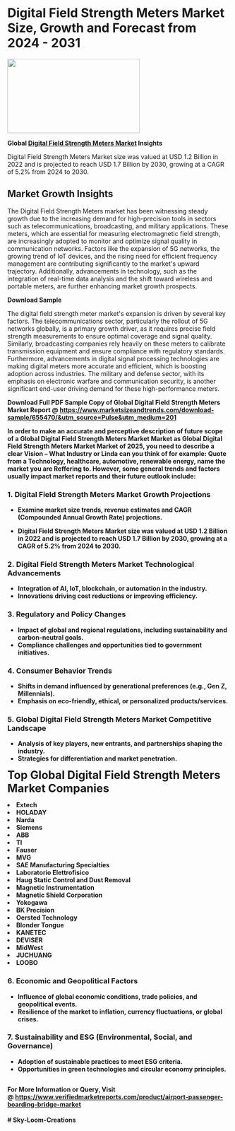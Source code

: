 <H1>Digital Field Strength Meters Market Size, Growth and Forecast from 2024 - 2031</H1><img class="aligncenter size-medium wp-image-584254" src="https://thirdeyenews.in/wp-content/uploads/2024/09/Global-Market-Research-300x168.jpeg" alt="" width="300" height="168" /><p><strong>Global&nbsp;<a href="https://www.marketsizeandtrends.com/download-sample/655470/&amp;utm_source=Pulse&amp;utm_medium=201">Digital Field Strength Meters Market</a> Insights</strong></p><p>Digital Field Strength Meters Market size was valued at USD 1.2 Billion in 2022 and is projected to reach USD 1.7 Billion by 2030, growing at a CAGR of 5.2% from 2024 to 2030.</p><p><h2>Market Growth Insights</h2> <p>The Digital Field Strength Meters market has been witnessing steady growth due to the increasing demand for high-precision tools in sectors such as telecommunications, broadcasting, and military applications. These meters, which are essential for measuring electromagnetic field strength, are increasingly adopted to monitor and optimize signal quality in communication networks. Factors like the expansion of 5G networks, the growing trend of IoT devices, and the rising need for efficient frequency management are contributing significantly to the market's upward trajectory. Additionally, advancements in technology, such as the integration of real-time data analysis and the shift toward wireless and portable meters, are further enhancing market growth prospects.</p> <p><strong>Download Sample</strong></p> <p>The digital field strength meter market's expansion is driven by several key factors. The telecommunications sector, particularly the rollout of 5G networks globally, is a primary growth driver, as it requires precise field strength measurements to ensure optimal coverage and signal quality. Similarly, broadcasting companies rely heavily on these meters to calibrate transmission equipment and ensure compliance with regulatory standards. Furthermore, advancements in digital signal processing technologies are making digital meters more accurate and efficient, which is boosting adoption across industries. The military and defense sector, with its emphasis on electronic warfare and communication security, is another significant end-user driving demand for these high-performance meters.</p> <p><strong></p><p><span class=""><strong>Download Full PDF Sample Copy of Global Digital Field Strength Meters Market Report</strong> @ <a href="https://www.marketsizeandtrends.com/download-sample/655470/&amp;utm_source=Pulse&amp;utm_medium=201" target="_blank">https://www.marketsizeandtrends.com/download-sample/655470/&amp;utm_source=Pulse&amp;utm_medium=201</a></span></p><p>In order to make an accurate and perceptive description of future scope of a Global&nbsp;Digital Field Strength Meters Market Market as Global&nbsp;Digital Field Strength Meters Market Market of 2025, you need to describe a clear Vision &ndash; What Industry or Linda can you think of for example: Quote from a Technology, healthcare, automotive, renewable energy, name the market you are Reffering to. However, some general trends and factors usually impact market reports and their future outlook include:</p><h3>1.&nbsp;<strong>Digital Field Strength Meters Market Growth Projections</strong></h3><ul><li>Examine market size trends, revenue estimates and CAGR (Compounded Annual Growth Rate) projections.</li><li><p>Digital Field Strength Meters Market size was valued at USD 1.2 Billion in 2022 and is projected to reach USD 1.7 Billion by 2030, growing at a CAGR of 5.2% from 2024 to 2030.</p></li></ul><h3>2.&nbsp;<strong>Digital Field Strength Meters Market Technological Advancements</strong></h3><ul><li>Integration of AI, IoT, blockchain, or automation in the industry.</li><li>Innovations driving cost reductions or improving efficiency.</li></ul><h3>3.&nbsp;<strong>Regulatory and Policy Changes</strong></h3><ul><li>Impact of global and regional regulations, including sustainability and carbon-neutral goals.</li><li>Compliance challenges and opportunities tied to government initiatives.</li></ul><h3>4.&nbsp;<strong>Consumer Behavior Trends</strong></h3><ul><li>Shifts in demand influenced by generational preferences (e.g., Gen Z, Millennials).</li><li>Emphasis on eco-friendly, ethical, or personalized products/services.</li></ul><h3>5.&nbsp;<strong>Global Digital Field Strength Meters Market Competitive Landscape</strong></h3><ul><li>Analysis of key players, new entrants, and partnerships shaping the industry.</li><li>Strategies for differentiation and market penetration.</li></ul><p data-pm-slice="1 1 []"><span style="color: inherit; font-family: inherit; font-size: 25px;">Top Global Digital Field Strength Meters Market Companies</span></p><div class="" data-test-id=""><p><li>Extech</li><li> HOLADAY</li><li> Narda</li><li> Siemens</li><li> ABB</li><li> TI</li><li> Fauser</li><li> MVG</li><li> SAE Manufacturing Specialties</li><li> Laboratorio Elettrofisico</li><li> Haug Static Control and Dust Removal</li><li> Magnetic Instrumentation</li><li> Magnetic Shield Corporation</li><li> Yokogawa</li><li> BK Precision</li><li> Oersted Technology</li><li> Blonder Tongue</li><li> KANETEC</li><li> DEVISER</li><li> MidWest</li><li> JUCHUANG</li><li> LOOBO</li></p></div><h3>6.&nbsp;<strong>Economic and Geopolitical Factors</strong></h3><ul><li>Influence of global economic conditions, trade policies, and geopolitical events.</li><li>Resilience of the market to inflation, currency fluctuations, or global crises.</li></ul><h3>7.&nbsp;<strong>Sustainability and ESG (Environmental, Social, and Governance)</strong></h3><ul><li>Adoption of sustainable practices to meet ESG criteria.</li><li>Opportunities in green technologies and circular economy principles.</li></ul><h2><strong style="font-size: 14px;">For More Information or Query, Visit @&nbsp;</strong><a style="background-color: #ffffff; font-size: 14px;" href="https://www.marketsizeandtrends.com/report/digital-field-strength-meters-market/" target="_blank">https://www.verifiedmarketreports.com/product/airport-passenger-boarding-bridge-market</a></h2># Sky-Loom-Creations
